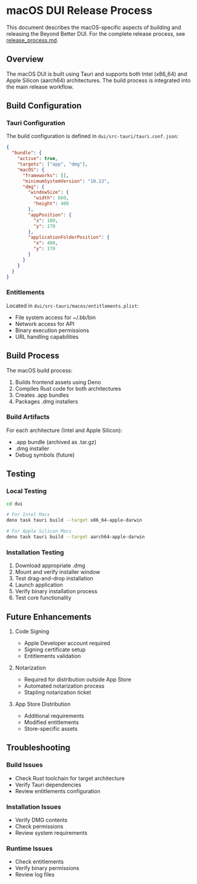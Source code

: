 # macOS DUI Release Process

This document describes the macOS-specific aspects of building and releasing the Beyond Better DUI. For the complete release process, see [release_process.md](./release_process.md).

## Overview

The macOS DUI is built using Tauri and supports both Intel (x86_64) and Apple Silicon (aarch64) architectures. The build process is integrated into the main release workflow.

## Build Configuration

### Tauri Configuration
The build configuration is defined in `dui/src-tauri/tauri.conf.json`:
```json
{
  "bundle": {
    "active": true,
    "targets": ["app", "dmg"],
    "macOS": {
      "frameworks": [],
      "minimumSystemVersion": "10.13",
      "dmg": {
        "windowSize": {
          "width": 660,
          "height": 400
        },
        "appPosition": {
          "x": 180,
          "y": 170
        },
        "applicationFolderPosition": {
          "x": 480,
          "y": 170
        }
      }
    }
  }
}
```

### Entitlements
Located in `dui/src-tauri/macos/entitlements.plist`:
- File system access for ~/.bb/bin
- Network access for API
- Binary execution permissions
- URL handling capabilities

## Build Process

The macOS build process:
1. Builds frontend assets using Deno
2. Compiles Rust code for both architectures
3. Creates .app bundles
4. Packages .dmg installers

### Build Artifacts
For each architecture (Intel and Apple Silicon):
- .app bundle (archived as .tar.gz)
- .dmg installer
- Debug symbols (future)

## Testing

### Local Testing
```bash
cd dui

# For Intel Macs
deno task tauri build --target x86_64-apple-darwin

# For Apple Silicon Macs
deno task tauri build --target aarch64-apple-darwin
```

### Installation Testing
1. Download appropriate .dmg
2. Mount and verify installer window
3. Test drag-and-drop installation
4. Launch application
5. Verify binary installation process
6. Test core functionality

## Future Enhancements

1. Code Signing
   - Apple Developer account required
   - Signing certificate setup
   - Entitlements validation

2. Notarization
   - Required for distribution outside App Store
   - Automated notarization process
   - Stapling notarization ticket

3. App Store Distribution
   - Additional requirements
   - Modified entitlements
   - Store-specific assets

## Troubleshooting

### Build Issues
- Check Rust toolchain for target architecture
- Verify Tauri dependencies
- Review entitlements configuration

### Installation Issues
- Verify DMG contents
- Check permissions
- Review system requirements

### Runtime Issues
- Check entitlements
- Verify binary permissions
- Review log files